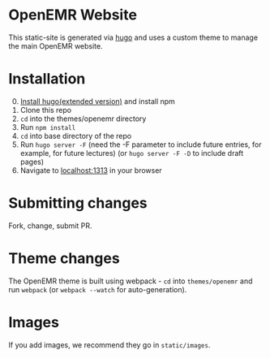 # OpenEMR Website

This static-site is generated via [hugo](http://gohugo.io) and uses a custom theme to manage the main OpenEMR website.

# Installation

0. [Install hugo(extended version)](http://gohugo.io/getting-started/installing/) and install npm
1. Clone this repo
2. `cd` into the themes/openemr directory
3. Run `npm install`
4. `cd` into base directory of the repo
5. Run `hugo server -F` (need the -F parameter to include future entries, for example, for future lectures) (or `hugo server -F -D` to include draft pages)
6. Navigate to [localhost:1313](http://localhost:1313) in your browser

# Submitting changes

Fork, change, submit PR.

# Theme changes

The OpenEMR theme is built using webpack - `cd` into `themes/openemr` and run
`webpack` (or `webpack --watch` for auto-generation).

# Images

If you add images, we recommend they go in `static/images`.
